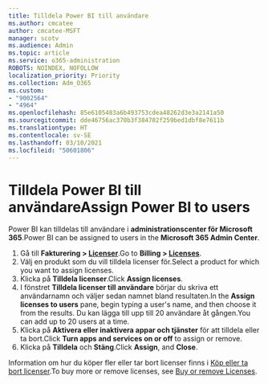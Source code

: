 ```yaml
---
title: Tilldela Power BI till användare
ms.author: cmcatee
author: cmcatee-MSFT
manager: scotv
ms.audience: Admin
ms.topic: article
ms.service: o365-administration
ROBOTS: NOINDEX, NOFOLLOW
localization_priority: Priority
ms.collection: Adm_O365
ms.custom:
- "9002564"
- "4964"
ms.openlocfilehash: 85e6105483a6b493753cdea48262d3e3a2141a50
ms.sourcegitcommit: dde46756ac370b3f384702f259bed1dbf8e7611b
ms.translationtype: HT
ms.contentlocale: sv-SE
ms.lasthandoff: 03/10/2021
ms.locfileid: "50601806"
---
```

# <a name="assign-power-bi-to-users"></a><span data-ttu-id="56c09-102">Tilldela Power BI till användare</span><span class="sxs-lookup"><span data-stu-id="56c09-102">Assign Power BI to users</span></span>

<span data-ttu-id="56c09-103">Power BI kan tilldelas till användare i **administrationscenter för Microsoft 365**.</span><span class="sxs-lookup"><span data-stu-id="56c09-103">Power BI can be assigned to users in the **Microsoft 365 Admin Center**.</span></span>  

1. <span data-ttu-id="56c09-104">Gå till **Fakturering > [Licenser](https://go.microsoft.com/fwlink/p/?linkid=842264)**.</span><span class="sxs-lookup"><span data-stu-id="56c09-104">Go to **Billing > [Licenses](https://go.microsoft.com/fwlink/p/?linkid=842264)**.</span></span>
2. <span data-ttu-id="56c09-105">Välj en produkt som du vill tilldela licenser för.</span><span class="sxs-lookup"><span data-stu-id="56c09-105">Select a product for which you want to assign licenses.</span></span>
3. <span data-ttu-id="56c09-106">Klicka på **Tilldela licenser**.</span><span class="sxs-lookup"><span data-stu-id="56c09-106">Click **Assign licenses**.</span></span>
4. <span data-ttu-id="56c09-107">I fönstret **Tilldela licenser till användare** börjar du skriva ett användarnamn och väljer sedan namnet bland resultaten.</span><span class="sxs-lookup"><span data-stu-id="56c09-107">In the **Assign licenses to users** pane, begin typing a user's name, and then choose it from the results.</span></span> <span data-ttu-id="56c09-108">Du kan lägga till upp till 20 användare åt gången.</span><span class="sxs-lookup"><span data-stu-id="56c09-108">You can add up to 20 users at a time.</span></span>
5. <span data-ttu-id="56c09-109">Klicka på **Aktivera eller inaktivera appar och tjänster** för att tilldela eller ta bort.</span><span class="sxs-lookup"><span data-stu-id="56c09-109">Click **Turn apps and services on or off** to assign or remove.</span></span>
6. <span data-ttu-id="56c09-110">Klicka på **Tilldela** och **Stäng**.</span><span class="sxs-lookup"><span data-stu-id="56c09-110">Click **Assign**, and **Close**.</span></span>

<span data-ttu-id="56c09-111">Information om hur du köper fler eller tar bort licenser finns i [Köp eller ta bort licenser](https://docs.microsoft.com/microsoft-365/commerce/licenses/buy-licenses#buy-or-remove-licenses-for-your-business-subscription).</span><span class="sxs-lookup"><span data-stu-id="56c09-111">To buy more or remove licenses, see [Buy or remove Licenses](https://docs.microsoft.com/microsoft-365/commerce/licenses/buy-licenses#buy-or-remove-licenses-for-your-business-subscription).</span></span>